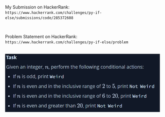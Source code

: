 My Submission on HackerRank: `https://www.hackerrank.com/challenges/py-if-else/submissions/code/285372608`

<br>

Problem Statement on HackerRank: `https://www.hackerrank.com/challenges/py-if-else/problem`

<br>

<img src= Task.png />

